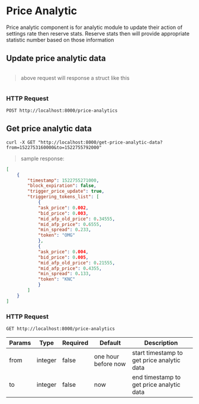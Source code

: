 # Price Analytic

Price analytic component is for analytic module to update their action of settings rate then reserve stats. Reserve stats then will provide appropriate statistic number based on those information

## Update price analytic data

```shell

```

> above request will response a struct like this

```json
```

### HTTP Request

`POST http://localhost:8000/price-analytics`


## Get price analytic data

```shell
curl -X GET "http://localhost:8000/get-price-analytic-data?from=1522753160000&to=1522755792000"
```

> sample response:

```json
[
    {
        "timestamp": 1522755271000,
        "block_expiration": false,
        "trigger_price_update": true,
        "triggering_tokens_list": [
            {
            "ask_price": 0.002,
            "bid_price": 0.003,
            "mid_afp_old_price": 0.34555,
            "mid_afp_price": 0.6555,
            "min_spread": 0.233,
            "token": "OMG"
            },
            {
            "ask_price": 0.004,
            "bid_price": 0.005,
            "mid_afp_old_price": 0.21555,
            "mid_afp_price": 0.4355,
            "min_spread": 0.133,
            "token": "KNC"
            }
        ]
    }
]
```

### HTTP Request

`GET http://localhost:8000/price-analytics`

Params | Type | Required | Default | Description
------ | ---- | -------- | ------- | -----------
from | integer | false | one hour before now | start timestamp to get price analytic data
to | integer | false | now | end timestamp to get price analytic data